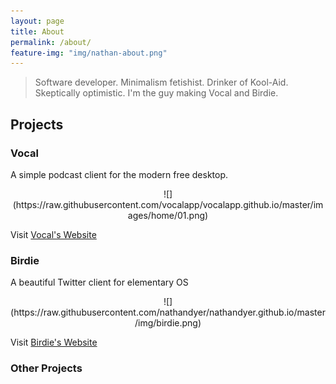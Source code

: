 ```yaml
---
layout: page
title: About
permalink: /about/
feature-img: "img/nathan-about.png"
---
```

> Software developer. Minimalism fetishist. Drinker of Kool-Aid. Skeptically optimistic. I'm the guy making Vocal and Birdie.

## Projects

### Vocal
A simple podcast client for the modern free desktop.
<center>![](https://raw.githubusercontent.com/vocalapp/vocalapp.github.io/master/images/home/01.png)</center>

Visit [Vocal's Website](https://vocalproject.net)

### Birdie
A beautiful Twitter client for elementary OS

<center>![](https://raw.githubusercontent.com/nathandyer/nathandyer.github.io/master/img/birdie.png)</center>

Visit [Birdie's Website](https://birdieapp.eu)

### Other Projects

